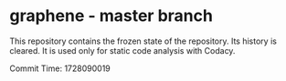# graphene - master branch

This repository contains the frozen state of the repository.
Its history is cleared. It is used only for static code
analysis with Codacy.

Commit Time: 1728090019